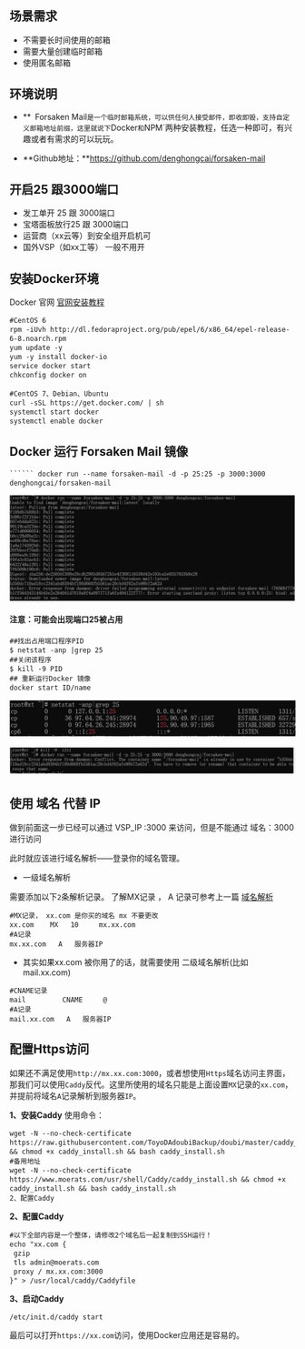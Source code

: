 

## 场景需求

- 不需要长时间使用的邮箱
- 需要大量创建临时邮箱
- 使用匿名邮箱



## 环境说明

- **` `Forsaken Mail`是一个临时邮箱系统，可以供任何人接受邮件，即收即毁，支持自定义邮箱地址前缀，这里就说下`Docker`和`NPM`两种安装教程，任选一种即可，有兴趣或者有需求的可以玩玩。 

-  **Github地址：**https://github.com/denghongcai/forsaken-mail 

## 开启25 跟3000端口

- 发工单开 25 跟 3000端口
- 宝塔面板放行25 跟 3000端口
- 运营商（xx云等）到安全组开启机可
- 国外VSP（如xx工等） 一般不用开



## 安装Docker环境  

Docker 官网 [ 官网安装教程]( https://docs.docker.com/install/linux/docker-ce/centos/ )

``````golang
#CentOS 6
rpm -iUvh http://dl.fedoraproject.org/pub/epel/6/x86_64/epel-release-6-8.noarch.rpm
yum update -y
yum -y install docker-io
service docker start
chkconfig docker on

#CentOS 7、Debian、Ubuntu
curl -sSL https://get.docker.com/ | sh
systemctl start docker
systemctl enable docker
``````



## Docker 运行 **Forsaken Mail** 镜像

``````goang
​`````` docker run --name forsaken-mail -d -p 25:25 -p 3000:3000 denghongcai/forsaken-mail 
``````

![image-20191115211800295](https://github.com/Wxiaote/cloudimg/blob/master/2019/20191115220815.png?raw=true)



#### 注意：可能会出现端口25被占用

``````goalng
##找出占用端口程序PID
$ netstat -anp |grep 25
##关闭该程序
$ kill -9 PID
## 重新运行Docker 镜像
docker start ID/name
``````



![image-20191115211850165](https://github.com/Wxiaote/cloudimg/blob/master/2019/20191115220831.png?raw=true)



![image-20191115211908873](https://github.com/Wxiaote/cloudimg/raw/master/2019/20191115220859.png)



## 使用 域名 代替 IP

做到前面这一步已经可以通过  VSP_IP :3000 来访问，但是不能通过 域名：3000 进行访问

此时就应该进行域名解析——登录你的域名管理。

- 一级域名解析

 需要添加以下`2`条解析记录。 了解MX记录 ， A 记录可参考上一篇 [域名解析]( https://www.cnblogs.com/xiaote/p/11856484.html )

``````golang
#MX记录， xx.com 是你买的域名 mx 不要更改
xx.com    MX   10     mx.xx.com
#A记录 
mx.xx.com   A   服务器IP
``````



- 其实如果xx.com 被你用了的话，就需要使用 二级域名解析(比如 mail.xx.com)

``````goalng
#CNAME记录
mail         CNAME     @ 
#A记录 
mail.xx.com   A   服务器IP
``````





## 配置Https访问

如果还不满足使用`http://mx.xx.com:3000`，或者想使用`Https`域名访问主界面，那我们可以使用`Caddy`反代。这里所使用的域名只能是上面设置`MX`记录的`xx.com`，并提前将域名`A`记录解析到服务器`IP`。

 **1、安装Caddy**
使用命令： 

``````golang
wget -N --no-check-certificate https://raw.githubusercontent.com/ToyoDAdoubiBackup/doubi/master/caddy_install.sh && chmod +x caddy_install.sh && bash caddy_install.sh
#备用地址
wget -N --no-check-certificate https://www.moerats.com/usr/shell/Caddy/caddy_install.sh && chmod +x caddy_install.sh && bash caddy_install.sh
2、配置Caddy
``````

 **2、配置Caddy** 

``````goalng
#以下全部内容是一个整体，请修改2个域名后一起复制到SSH运行！
echo "xx.com {
 gzip
 tls admin@moerats.com
 proxy / mx.xx.com:3000
}" > /usr/local/caddy/Caddyfile
``````

 **3、启动Caddy** 

``````goalng
/etc/init.d/caddy start
``````

 最后可以打开`https://xx.com`访问，使用Docker应用还是容易的。

